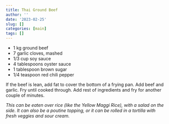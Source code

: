 ```yaml
---
title: Thai Ground Beef
author: ''
date: '2023-02-25'
slug: []
categories: [main]
tags: []
---
```


- 1 kg ground beef
- 7 garlic cloves, mashed
- 1/3 cup soy sauce
- 4 tablespoons oyster sauce
- 1 tablespoon brown sugar
- 1/4 teaspoon red chili pepper 

If the beef is lean, add fat to cover the bottom of a frying pan. Add beef and garlic. Fry until cooked through. Add rest of ingredients and fry for another couple of minutes.

_This can be eaten over rice (like the Yellow Maggi Rice), with a salad on the side. It can also be a poutine topping, or it can be rolled in a tortilla with fresh veggies and sour cream._